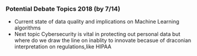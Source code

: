 ### Potential Debate Topics 2018 (by 7/14)
* Current state of data quality and implications on Machine Learning algorithms
* Next topic
Cybersecurity is vital in protecting out personal data but where do we draw the line on inablity to innovate becasue of draconian interpretation on regulations,like HIPAA
